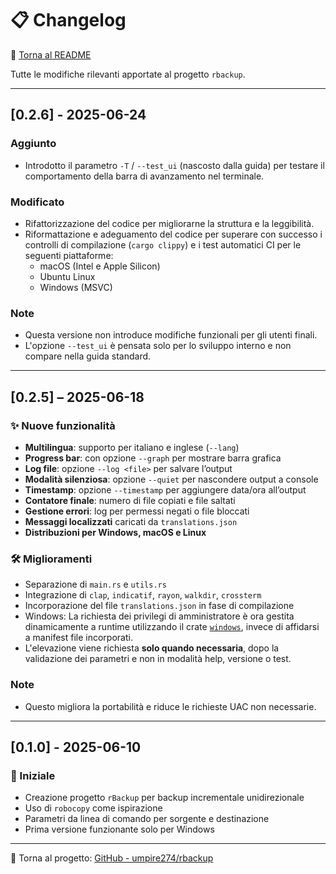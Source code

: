 # 📋 Changelog

📖 [Torna al README](README.it.md)

Tutte le modifiche rilevanti apportate al progetto `rbackup`.

---

## [0.2.6] - 2025-06-24

### Aggiunto
- Introdotto il parametro `-T` / `--test_ui` (nascosto dalla guida) per testare il comportamento della barra di avanzamento nel terminale.

### Modificato
- Rifattorizzazione del codice per migliorarne la struttura e la leggibilità.
- Riformattazione e adeguamento del codice per superare con successo i controlli di compilazione (`cargo clippy`) e i test automatici CI per le seguenti piattaforme:
  - macOS (Intel e Apple Silicon)
  - Ubuntu Linux
  - Windows (MSVC)

### Note
- Questa versione non introduce modifiche funzionali per gli utenti finali.
- L'opzione `--test_ui` è pensata solo per lo sviluppo interno e non compare nella guida standard.

---

## [0.2.5] – 2025-06-18

### ✨ Nuove funzionalità
- **Multilingua**: supporto per italiano e inglese (`--lang`)
- **Progress bar**: con opzione `--graph` per mostrare barra grafica
- **Log file**: opzione `--log <file>` per salvare l’output
- **Modalità silenziosa**: opzione `--quiet` per nascondere output a console
- **Timestamp**: opzione `--timestamp` per aggiungere data/ora all’output
- **Contatore finale**: numero di file copiati e file saltati
- **Gestione errori**: log per permessi negati o file bloccati
- **Messaggi localizzati** caricati da `translations.json`
- **Distribuzioni per Windows, macOS e Linux**

### 🛠️ Miglioramenti
- Separazione di `main.rs` e `utils.rs`
- Integrazione di `clap`, `indicatif`, `rayon`, `walkdir`, `crossterm`
- Incorporazione del file `translations.json` in fase di compilazione
- Windows: La richiesta dei privilegi di amministratore è ora gestita dinamicamente a runtime utilizzando il crate [`windows`](https://crates.io/crates/windows), invece di affidarsi a manifest file incorporati.
- L'elevazione viene richiesta **solo quando necessaria**, dopo la validazione dei parametri e non in modalità help, versione o test.

### Note
- Questo migliora la portabilità e riduce le richieste UAC non necessarie.

---

## [0.1.0] - 2025-06-10

### 🧱 Iniziale
- Creazione progetto `rBackup` per backup incrementale unidirezionale
- Uso di `robocopy` come ispirazione
- Parametri da linea di comando per sorgente e destinazione
- Prima versione funzionante solo per Windows

---

🔗 Torna al progetto: [GitHub - umpire274/rbackup](https://github.com/umpire274/rbackup)
